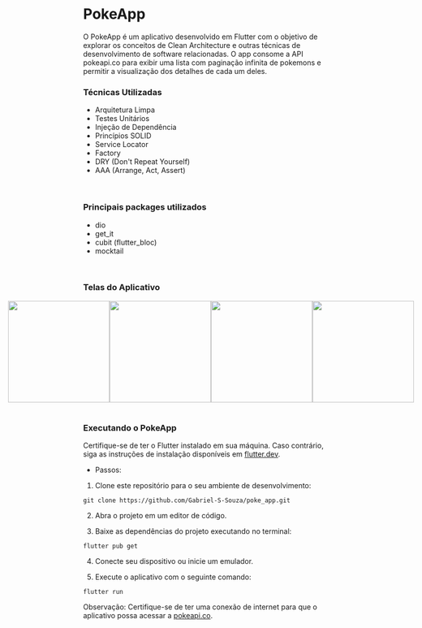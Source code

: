 # PokeApp
O PokeApp é um aplicativo desenvolvido em Flutter com o objetivo de explorar os conceitos de Clean Architecture e outras técnicas de desenvolvimento de software relacionadas. O app consome a API pokeapi.co para exibir uma lista com paginação infinita de pokemons e permitir a visualização dos detalhes de cada um deles.
<br>

### Técnicas Utilizadas
- Arquitetura Limpa
- Testes Unitários
- Injeção de Dependência
- Princípios SOLID
- Service Locator
- Factory
- DRY (Don't Repeat Yourself)
- AAA (Arrange, Act, Assert)
<br>

### Principais packages utilizados
- dio
- get_it
- cubit (flutter_bloc)
- mocktail
<br>

### Telas do Aplicativo

<div style="display: flex; justify-content: center;">
  <img src="https://github.com/Gabriel-S-Souza/poke_app/assets/94877176/2942c80c-9cd1-469e-93b9-ce649a1f3abe" width="200" />
  <img src="https://github.com/Gabriel-S-Souza/poke_app/assets/94877176/f7f878d6-6b06-4844-a59b-96cda35833b7" width="200" />
  <img src="https://github.com/Gabriel-S-Souza/poke_app/assets/94877176/b5e261e9-441a-4dc2-a479-e1045005de64" width="200" />
  <img src="https://github.com/Gabriel-S-Souza/poke_app/assets/94877176/1ab0037b-0082-4d72-a236-853afbefbfcd" width="200" />
</div>
<br>

### Executando o PokeApp

Certifique-se de ter o Flutter instalado em sua máquina. Caso contrário, siga as instruções de instalação disponíveis em [flutter.dev](https://flutter.dev/).

- Passos: <br>

1. Clone este repositório para o seu ambiente de desenvolvimento:

```
git clone https://github.com/Gabriel-S-Souza/poke_app.git
```

2. Abra o projeto em um editor de código.

3. Baixe as dependências do projeto executando no terminal:
```
flutter pub get
```
4. Conecte seu dispositivo ou inicie um emulador.

5. Execute o aplicativo com o seguinte comando:

```
flutter run
```

Observação: Certifique-se de ter uma conexão de internet para que o aplicativo possa acessar a [pokeapi.co](https://pokeapi.co/).
